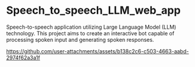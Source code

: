 # Speech_to_speech_LLM_web_app
 Speech-to-speech application utilizing Large Language Model (LLM) technology. This project aims to create an interactive bot capable of processing spoken input and generating spoken responses.


https://github.com/user-attachments/assets/b138c2c6-c503-4663-aabd-2974f62a3a1f


